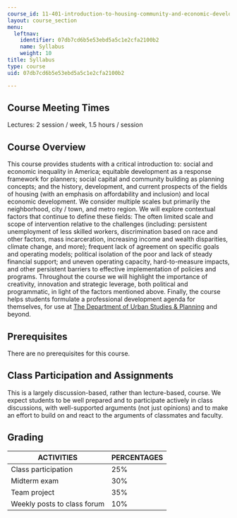 ```yaml
---
course_id: 11-401-introduction-to-housing-community-and-economic-development-fall-2015
layout: course_section
menu:
  leftnav:
    identifier: 07db7cd6b5e53ebd5a5c1e2cfa2100b2
    name: Syllabus
    weight: 10
title: Syllabus
type: course
uid: 07db7cd6b5e53ebd5a5c1e2cfa2100b2

---
```


Course Meeting Times
--------------------

Lectures: 2 session / week, 1.5 hours / session

Course Overview
---------------

This course provides students with a critical introduction to: social and economic inequality in America; equitable development as a response framework for planners; social capital and community building as planning concepts; and the history, development, and current prospects of the fields of housing (with an emphasis on affordability and inclusion) and local economic development. We consider multiple scales but primarily the neighborhood, city / town, and metro region. We will explore contextual factors that continue to define these fields: The often limited scale and scope of intervention relative to the challenges (including: persistent unemployment of less skilled workers, discrimination based on race and other factors, mass incarceration, increasing income and wealth disparities, climate change, and more); frequent lack of agreement on specific goals and operating models; political isolation of the poor and lack of steady financial support; and uneven operating capacity, hard-to-measure impacts, and other persistent barriers to effective implementation of policies and programs. Throughout the course we will highlight the importance of creativity, innovation and strategic leverage, both political and programmatic, in light of the factors mentioned above. Finally, the course helps students formulate a professional development agenda for themselves, for use at [The Department of Urban Studies & Planning](https://dusp.mit.edu/) and beyond.

Prerequisites
-------------

There are no prerequisites for this course.

Class Participation and Assignments
-----------------------------------

This is a largely discussion-based, rather than lecture-based, course. We expect students to be well prepared and to participate actively in class discussions, with well-supported arguments (not just opinions) and to make an effort to build on and react to the arguments of classmates and faculty.

Grading
-------

| ACTIVITIES | PERCENTAGES |
| --- | --- |
| Class participation | 25% |
| Midterm exam | 30% |
| Team project | 35% |
| Weekly posts to class forum | 10%